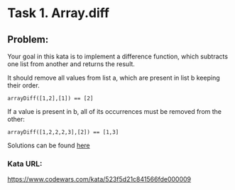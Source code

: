 # Task 1. Array.diff

## Problem: 

Your goal in this kata is to implement a difference function, which subtracts one list from another and returns the result.

It should remove all values from list a, which are present in list b keeping their order.

    arrayDiff([1,2],[1]) == [2]

If a value is present in b, all of its occurrences must be removed from the other:

    arrayDiff([1,2,2,2,3],[2]) == [1,3]

Solutions can be found [here](../solutions/task1) 

### Kata URL: 

https://www.codewars.com/kata/523f5d21c841566fde000009



